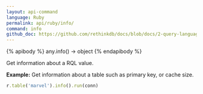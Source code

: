 ```yaml
---
layout: api-command 
language: Ruby
permalink: api/ruby/info/
command: info 
github_doc: https://github.com/rethinkdb/docs/blob/docs/2-query-language/api/ruby/control-structures/info.md
---
```


{% apibody %}
any.info() &rarr; object
{% endapibody %}

Get information about a RQL value.

__Example:__ Get information about a table such as primary key, or cache size.

```rb
r.table('marvel').info().run(conn)
```


